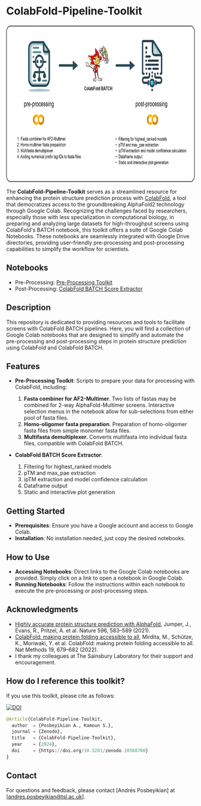 # **ColabFold-Pipeline-Toolkit** 

<p align="center"><img src="https://github.com/andyposbe/ColabFold-Pipeline-Toolkit/blob/main/Overview.png" height="420"/></p>

The **ColabFold-Pipeline-Toolkit** serves as a streamlined resource for enhancing the protein structure prediction process with [ColabFold](https://github.com/sokrypton/ColabFold), a tool that democratizes access to the groundbreaking AlphaFold2 technology through Google Colab. Recognizing the challenges faced by researchers, especially those with less specialization in computational biology, in preparing and analyzing large datasets for high-throughput screens using ColabFold's BATCH notebook, this toolkit offers a suite of Google Colab Notebooks. These notebooks are seamlessly integrated with Google Drive directories, providing user-friendly pre-processing and post-processing capabilities to simplify the workflow for scientists.

## Notebooks
- Pre-Processing: [Pre-Processing Toolkit](https://colab.research.google.com/github/andyposbe/ColabFold-Pipeline-Toolkit/blob/main/Pre_processing.ipynb)
- Post-Processing: [ColabFold BATCH Score Extractor](https://colab.research.google.com/github/andyposbe/ColabFold-Pipeline-Toolkit/blob/main/Score_Extractor.ipynb)

## Description

This repository is dedicated to providing resources and tools to facilitate screens with ColabFold BATCH pipelines. Here, you will find a collection of Google Colab notebooks that are designed to simplify and automate the pre-processing and post-processing steps in protein structure prediction using ColabFold and ColabFold BATCH.

## Features

- **Pre-Processing Toolkit**: Scripts to prepare your data for processing with ColabFold, including:
  1. **Fasta combiner for AF2-Multimer**. Two lists of fastas may be combined for 2-way AlphaFold-Multimer screens. Interactive selection menus in the notebook allow for sub-selections from either pool of fasta files.
  2.  **Homo-oligomer fasta preparation**. Preparation of homo-oligomer fasta files from simple monomer fasta files.
  3. **Multifasta demultiplexer.** Converts multifasta into individual fasta files, compatible with ColabFold BATCH.
 
- **ColabFold BATCH Score Extractor**:
  1. Filtering for highest_ranked models
  2. pTM and max_pae extraction
  3. ipTM extraction and model confidence calculation
  4. Dataframe output
  5. Static and interactive plot generation

## Getting Started

- **Prerequisites**: Ensure you have a Google account and access to Google Colab.
- **Installation**: No installation needed, just copy the desired notebooks.

## How to Use
- **Accessing Notebooks**: Direct links to the Google Colab notebooks are provided. Simply click on a link to open a notebook in Google Colab.
- **Running Notebooks**: Follow the instructions within each notebook to execute the pre-processing or post-processing steps.

## Acknowledgments
- [Highly accurate protein structure prediction with AlphaFold](https://doi.org/10.1038/s41586-021-03819-2), Jumper, J., Evans, R., Pritzel, A. et al. Nature 596, 583–589 (2021).
- [ColabFold: making protein folding accessible to all](https://www.nature.com/articles/s41592-022-01488-1), Mirdita, M., Schütze, K., Moriwaki, Y. et al. ColabFold: making protein folding accessible to all. Nat Methods 19, 679–682 (2022).
- I thank my colleagues at The Sainsbury Laboratory for their support and encouragement.


## How do I reference this toolkit?
If you use this toolkit, please cite as follows:

[![DOI](https://zenodo.org/badge/DOI/10.5281/zenodo.10568700.svg)](https://doi.org/10.5281/zenodo.10568700)
```python
@Article{ColabFold-Pipeline-Toolkit,
  author  = {Posbeyikian A., Kamoun S.},
  journal = {Zenodo},
  title   = {ColabFold-Pipeline-Toolkit},
  year    = {2024},
  doi     = {https://doi.org/10.5281/zenodo.10568700}
}
```
## Contact
For questions and feedback, please contact [Andrés Posbeyikian] at [andres.posbeyikian@tsl.ac.uk].
